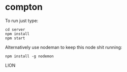 # compton

To run just type:

```
cd server
npm install
npm start
```

Alternatively use nodeman to keep this node shit running:

```
npm install -g nodemon
```

LION
